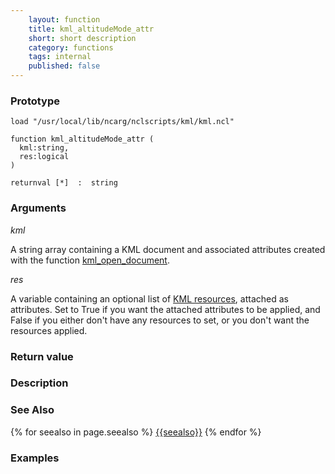 ```yaml
---
    layout: function
    title: kml_altitudeMode_attr
    short: short description
    category: functions  
    tags: internal
    published: false
---
```


### Prototype

<pre><code>load "/usr/local/lib/ncarg/nclscripts/kml/kml.ncl"

function kml_altitudeMode_attr (
  kml:string,
  res:logical
)

returnval [*]  :  string
</code></pre>

### Arguments
*kml*

A string array containing a KML document and associated attributes created with the function [kml_open_document](functions/kml_open_document.html).

*res*

A variable containing an optional list of [KML resources](resources), attached as attributes. Set to True if you want the attached attributes to be applied, and False if you either don't have any resources to set, or you don't want the resources applied.

### Return value

### Description

### See Also

{% for seealso in page.seealso %}
[{{seealso}}](functions/{{seealso}}.html)
{% endfor %}

### Examples


